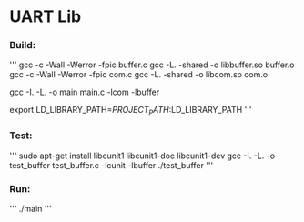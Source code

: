 # UART Lib

### Build:
'''
gcc -c -Wall -Werror -fpic buffer.c
gcc -L. -shared -o libbuffer.so buffer.o
gcc -c -Wall -Werror -fpic com.c
gcc -L. -shared -o libcom.so com.o

gcc -I. -L. -o main main.c -lcom -lbuffer

export LD_LIBRARY_PATH=$PROJECT_PATH:$LD_LIBRARY_PATH
'''

### Test:
'''
sudo apt-get install libcunit1 libcunit1-doc libcunit1-dev
gcc -I. -L. -o test_buffer test_buffer.c -lcunit -lbuffer
./test_buffer
'''

### Run:
'''
./main
'''